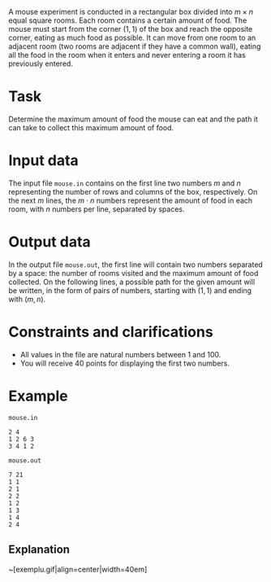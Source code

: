 A mouse experiment is conducted in a rectangular box divided into $m \times n$ equal square rooms. Each room contains a certain amount of food. The mouse must start from the corner $(1,1)$ of the box and reach the opposite corner, eating as much food as possible. It can move from one room to an adjacent room (two rooms are adjacent if they have a common wall), eating all the food in the room when it enters and never entering a room it has previously entered.

# Task

Determine the maximum amount of food the mouse can eat and the path it can take to collect this maximum amount of food.

# Input data

The input file `mouse.in` contains on the first line two numbers $m$ and $n$ representing the number of rows and columns of the box, respectively. On the next $m$ lines, the $m \cdot n$ numbers represent the amount of food in each room, with $n$ numbers per line, separated by spaces.

# Output data

In the output file `mouse.out`, the first line will contain two numbers separated by a space: the number of rooms visited and the maximum amount of food collected. On the following lines, a possible path for the given amount will be written, in the form of pairs of numbers, starting with $(1, 1)$ and ending with $(m, n)$.

# Constraints and clarifications

- All values in the file are natural numbers between $1$ and $100$.
- You will receive 40 points for displaying the first two numbers.

# Example

`mouse.in`
```
2 4
1 2 6 3
3 4 1 2
```
`mouse.out`
```
7 21
1 1
2 1
2 2
1 2
1 3
1 4
2 4
```

## Explanation
~[exemplu.gif|align=center|width=40em]